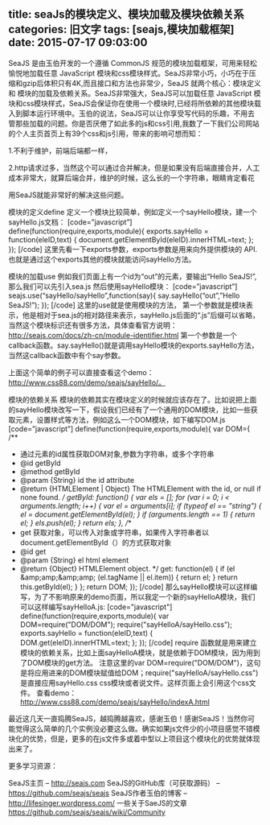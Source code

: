title: seaJs的模块定义、模块加载及模块依赖关系
categories: 旧文字
tags: [seajs,模块加载框架]
date: 2015-07-17 09:03:00
---
SeaJS 是由玉伯开发的一个遵循 CommonJS 规范的模块加载框架，可用来轻松愉悦地加载任意 JavaScript 模块和css模块样式。SeaJS非常小巧，小巧在于压缩和gzip后体积只有4K,而且接口和方法也非常少，SeaJS 就两个核心：模块定义和 模块的加载及依赖关系。SeaJS非常强大，SeaJS可以加载任意 JavaScript 模块和css模块样式，SeaJS会保证你在使用一个模块时,已经将所依赖的其他模块载入到脚本运行环境中。玉伯的说法，SeaJS可以让你享受写代码的乐趣，不用去管那些加载的问题。你是否厌倦了如此多的js和css引用,我数了一下我们公司网站的个人主页首页上有39个css和js引用，带来的影响可想而知：

1.不利于维护，前端后端都一样，

2.http请求过多，当然这个可以通过合并解决，但是如果没有后端直接合并，人工成本非常大，就算后端合并，维护的时候，这么长的一个字符串，眼睛肯定看花

用SeaJS就能非常好的解决这些问题。

模块的定义define
定义一个模块比较简单，例如定义一个sayHello模块，建一个sayHello.js文档：
[code=”javascript”]
define(function(require,exports,module){
exports.sayHello = function(eleID,text) {
document.getElementById(eleID).innerHTML=text;
};
});
[/code]
这里先看一下exports参数，exports参数是用来向外提供模块的 API.也就是通过这个exports其他的模块就能访问sayHello方法。


<!--more-->


模块的加载use
例如我们页面上有一个id为“out”的元素，要输出“Hello SeaJS!”,
那么我们可以先引入sea.js
然后使用sayHello模块：
[code=”javascript”]
seajs.use(“sayHello/sayHello”,function(say){
say.sayHello(“out”,”Hello SeaJS!”);
});
[/code]
这里的use就是使用模块的方法，
第一个参数就是模块表示，他是相对于sea.js的相对路径来表示，sayHello.js后面的“.js”后缀可以省略，当然这个模块标识还有很多方法，具体查看官方说明：http://seajs.com/docs/zh-cn/module-identifier.html
第一个参数是一个callback函数。say.sayHello()就是调用sayHello模块的exports.sayHello方法，当然这callback函数中有个say参数。

上面这个简单的例子可以直接查看这个demo：http://www.css88.com/demo/seajs/sayHello/。

模块的依赖关系
模块的依赖其实在模块定义的时候就应该存在了。比如说把上面的sayHello模块改写一下，假设我们已经有了一个通用的DOM模块，比如一些获取元素，设置样式等方法，例如这么一个DOM模块，如下编写DOM.js
[code=”javascript”]
define(function(require,exports,module){
var DOM={
/**
* 通过元素的id属性获取DOM对象,参数为字符串，或多个字符串
* @id getById
* @method getById
* @param {String} id the id attribute
* @return {HTMLElement | Object} The HTMLElement with the id, or null if none found.
*/
getById: function() {
var els = [];
for (var i = 0; i < arguments.length; i++) {
var el = arguments[i];
if (typeof el == "string") {
el = document.getElementById(el);
}
if (arguments.length == 1) {
return el;
}
els.push(el);
}
return els;
},
/**
* get 获取对象，可以传入对象或字符串，如果传入字符串者以document.getElementById（）的方式获取对象
* @id get
* @param {String} el html element
* @return {Object} HTMLElement object.
*/
get: function(el) {
if (el &amp;amp;amp;&amp;amp;amp; (el.tagName || el.item)) {
return el;
}
return this.getById(el);
}
};
return DOM;
});
[/code]
那么sayHello模块可以这样编写，为了不影响原来的demo页面，所以我定一个新的sayHelloA模块，我们可以这样编写sayHelloA.js:
[code="javascript"]
define(function(require,exports,module){
var DOM=require("DOM/DOM");
require("sayHelloA/sayHello.css");
exports.sayHello = function(eleID,text) {
DOM.get(eleID).innerHTML=text;
};
});
[/code]
require 函数就是用来建立模块的依赖关系，比如上面sayHelloA模块，就是依赖于DOM模块，因为用到了DOM模块的get方法。
注意这里的var DOM=require("DOM/DOM")，这句是将应用进来的DOM模块赋值给DOM；require("sayHelloA/sayHello.css")是直接应用sayHello.css css模块或者说文件。这样页面上会引用这个css文件。
查看demo：http://www.css88.com/demo/seajs/sayHello/indexA.html

最近这几天一直捣腾SeaJS，越捣腾越喜欢，感谢玉伯！感谢SeaJS！当然你可能觉得这么简单的几个实例没必要这么做。确实如果js文件少的小项目感觉不错模块化的优势，但是，更多的在js文件多或着中型以上项目这个模块化的优势就体现出来了。

更多学习资源：

SeaJS主页 – http://seajs.com
SeaJS的GitHub库（可获取源码） – https://github.com/seajs/seajs
SeaJS作者玉伯的博客 – http://lifesinger.wordpress.com/
一些关于SaeJS的文章 https://github.com/seajs/seajs/wiki/Community